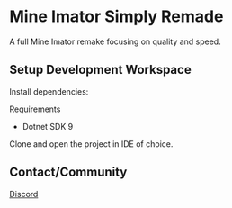 
# Mine Imator Simply Remade

A full Mine Imator remake focusing on quality and speed.
## Setup Development Workspace

Install dependencies:

Requirements
- Dotnet SDK 9

Clone and open the project in IDE of choice.
## Contact/Community

[Discord](https://discord.gg/gM6S2zMXkv)
